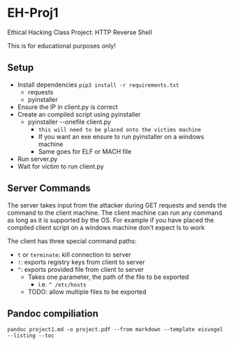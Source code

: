 # EH-Proj1

Ethical Hacking Class Project: HTTP Reverse Shell

This is for educational purposes only!

## Setup

* Install dependencies `pip3 install -r requirements.txt`
  * requests
  * pyinstaller
* Ensure the IP in client.py is correct
* Create an compiled script using pyinstaller
  * pyinstaller --onefile client.py
    * `this will need to be placed onto the victims machine`
    * If you want an exe ensure to run pyinstaller on a windows machine
    * Same goes for ELF or MACH file
* Run server.py
* Wait for victim to run client.py

## Server Commands

The server takes input from the attacker during GET requests and sends the command to the client machine.
The client machine can run any command as long as it is supported by the OS.
    For example if you have placed the compiled client script on a windows machine don't expect ls to work

The client has three special command paths:

* `t` or `terminate`: kill connection to server
* `!`: exports registry keys from client to server
* `^`: exports provided file from client to server
  * Takes one parameter, the path of the file to be exported
    * i.e. `^ /etc/hosts`
  * TODO: allow multiple files to be exported

## Pandoc compiliation
`pandoc project1.md -o project.pdf --from markdown --template eisvogel --listing --toc`